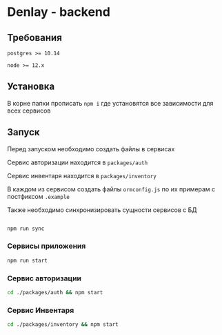 # Denlay - backend

## Требования

```text
postgres >= 10.14

node >= 12.x
```

## Установка

В корне папки прописать `npm i` где установятся все зависимости для всех сервисов

## Запуск

Перед запуском необходимо создать файлы в сервисах

Сервис авторизации находится в `packages/auth`

Сервис инвентаря находится в `packages/inventory`

В каждом из сервисом создать файлы `ormconfig.js` по их примерам с постфиксом `.example`

Также необходимо синхронизировать сущности сервисов с БД

```bash

npm run sync

```

### Сервисы приложения

```bash
npm run start
```

### Сервис авторизации

```bash
cd ./packages/auth && npm start
```

### Сервис Инвентаря

```bash
cd ./packages/inventory && npm start
```
